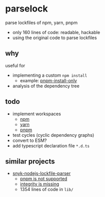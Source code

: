 # parselock

parse lockfiles of npm, yarn, pnpm

* only 160 lines of code: readable, hackable
* using the original code to parse lockfiles

## why

useful for

* implementing a custom `npm install`
  * example: [pnpm-install-only](https://github.com/milahu/pnpm-install-only)
* analysis of the dependency tree

## todo

* implement workspaces
  * [npm](https://docs.npmjs.com/cli/v7/using-npm/workspaces)
  * [yarn](https://yarnpkg.com/features/workspaces)
  * [pnpm](https://pnpm.io/workspaces)
* test cycles (cyclic dependency graphs)
* convert to ESM?
* add typescript declaration file `*.d.ts`

## similar projects

* [snyk-nodejs-lockfile-parser](https://github.com/snyk/nodejs-lockfile-parser)
  * [pnpm is not supported](https://github.com/snyk/nodejs-lockfile-parser/issues/111)
  * [integrity is missing](https://github.com/snyk/nodejs-lockfile-parser/pull/112)
  * 1354 lines of code in `lib/`
